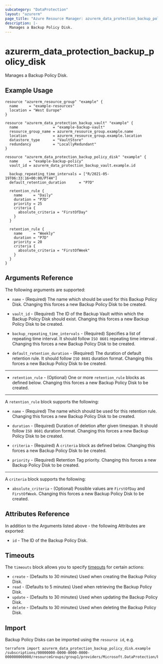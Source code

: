 ```yaml
---
subcategory: "DataProtection"
layout: "azurerm"
page_title: "Azure Resource Manager: azurerm_data_protection_backup_policy_disk"
description: |-
  Manages a Backup Policy Disk.
---
```


# azurerm_data_protection_backup_policy_disk

Manages a Backup Policy Disk.

## Example Usage

```hcl
resource "azurerm_resource_group" "example" {
  name     = "example-resources"
  location = "West Europe"
}

resource "azurerm_data_protection_backup_vault" "example" {
  name                = "example-backup-vault"
  resource_group_name = azurerm_resource_group.example.name
  location            = azurerm_resource_group.example.location
  datastore_type      = "VaultStore"
  redundancy          = "LocallyRedundant"
}

resource "azurerm_data_protection_backup_policy_disk" "example" {
  name     = "example-backup-policy"
  vault_id = azurerm_data_protection_backup_vault.example.id

  backup_repeating_time_intervals = ["R/2021-05-19T06:33:16+00:00/PT4H"]
  default_retention_duration      = "P7D"

  retention_rule {
    name     = "Daily"
    duration = "P7D"
    priority = 25
    criteria {
      absolute_criteria = "FirstOfDay"
    }
  }

  retention_rule {
    name     = "Weekly"
    duration = "P7D"
    priority = 20
    criteria {
      absolute_criteria = "FirstOfWeek"
    }
  }
}
```

## Arguments Reference

The following arguments are supported:

* `name` - (Required) The name which should be used for this Backup Policy Disk. Changing this forces a new Backup Policy Disk to be created.

* `vault_id` - (Required) The ID of the Backup Vault within which the Backup Policy Disk should exist. Changing this forces a new Backup Policy Disk to be created.

* `backup_repeating_time_intervals` - (Required) Specifies a list of repeating time interval. It should follow `ISO 8601` repeating time interval . Changing this forces a new Backup Policy Disk to be created.

* `default_retention_duration` - (Required) The duration of default retention rule. It should follow `ISO 8601` duration format. Changing this forces a new Backup Policy Disk to be created.

---

* `retention_rule` - (Optional) One or more `retention_rule` blocks as defined below. Changing this forces a new Backup Policy Disk to be created.

---

A `retention_rule` block supports the following:

* `name` - (Required) The name which should be used for this retention rule. Changing this forces a new Backup Policy Disk to be created.

* `duration` - (Required) Duration of deletion after given timespan. It should follow `ISO 8601` duration format. Changing this forces a new Backup Policy Disk to be created.

* `criteria` - (Required) A `criteria` block as defined below. Changing this forces a new Backup Policy Disk to be created.

* `priority` - (Required) Retention Tag priority. Changing this forces a new Backup Policy Disk to be created.

---

A `criteria` block supports the following:

* `absolute_criteria` - (Optional) Possible values are `FirstOfDay` and `FirstOfWeek`. Changing this forces a new Backup Policy Disk to be created.

## Attributes Reference

In addition to the Arguments listed above - the following Attributes are exported:

* `id` - The ID of the Backup Policy Disk.

## Timeouts

The `timeouts` block allows you to specify [timeouts](https://www.terraform.io/language/resources/syntax#operation-timeouts) for certain actions:

* `create` - (Defaults to 30 minutes) Used when creating the Backup Policy Disk.
* `read` - (Defaults to 5 minutes) Used when retrieving the Backup Policy Disk.
* `update` - (Defaults to 30 minutes) Used when updating the Backup Policy Disk.
* `delete` - (Defaults to 30 minutes) Used when deleting the Backup Policy Disk.

## Import

Backup Policy Disks can be imported using the `resource id`, e.g.

```shell
terraform import azurerm_data_protection_backup_policy_disk.example /subscriptions/00000000-0000-0000-0000-000000000000/resourceGroups/group1/providers/Microsoft.DataProtection/backupVaults/vault1/backupPolicies/backupPolicy1
```
